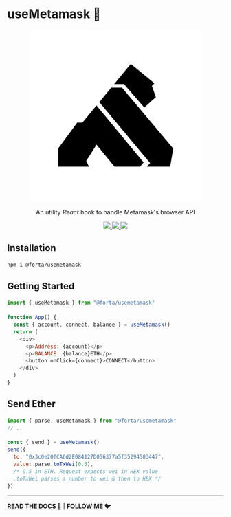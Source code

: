 # useMetamask 🦍

<p align="center">
  <img src="https://raw.githubusercontent.com/D3Portillo/usemetamask/master/assets/logo.png">
</p>

<p align="center">An utility <em>React</em> hook to handle Metamask's browser API</p>

<p align="center">
  <a
    href="https://www.npmjs.com/package/@forta/usemetamask"
  >
    <img src="https://badgen.net/npm/v/@forta/usemetamask" />
  </a>
  <a
    href="https://bundlephobia.com/result?p=@forta/usemetamask"
  >
    <img src="https://badgen.net/bundlephobia/minzip/@forta/usemetamask" />
  </a>
  <a
    href="https://github.com/D3Portillo/usemetamask/blob/master/LICENSE"
  >
    <img src="https://badgen.net/npm/license/@forta/usemetamask" />
  </a>
</p>

## Installation

```bash
npm i @forta/usemetamask
```

## Getting Started

```js
import { useMetamask } from "@forta/usemetamask"

function App() {
  const { account, connect, balance } = useMetamask()
  return (
    <div>
      <p>Address: {account}</p>
      <p>BALANCE: {balance}ETH</p>
      <button onClick={connect}>CONNECT</button>
    </div>
  )
}
```

## Send Ether

```js
import { parse, useMetamask } from "@forta/usemetamask"
// ..

const { send } = useMetamask()
send({
  to: "0x3c0e20fCA6d2E084127D056377a5f35294503447",
  value: parse.toTxWei(0.5),
  /* 0.5 in ETH. Request expects wei in HEX value.
  .toTxWei parses a number to wei & then to HEX */
})
```

---

**[READ THE DOCS 🌟](https://forta.vercel.app/usemetamask)** | **[FOLLOW ME 🐦](https://twitter.com/d3portillo)**
